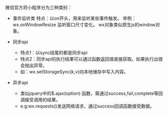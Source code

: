 微信官方将小程序分为三种类别：
* 事件监听类
    特点：以on开头，用来监听某些事件触发。
    举例：wx.onWindowResize 监听窗口尺寸变化。
    wx对象类似原生js的window对象。

* 同步api
    * 特点1：以sync结尾的都是同步api
    * 特点2：同步api的执行结果可以通过函数返回值直接获取。如果执行出错会抛出异常。
    * 如：wx.setStorageSync(k,v)向本地储存中写入内容。

* 异步api
    * 类似jquery中的$.ajax(option) 函数，需通过success,fail,complete等回调接受调用的结果。
    * e.g:wx.requests()发送网络请求，通过success回调函数接受数据。